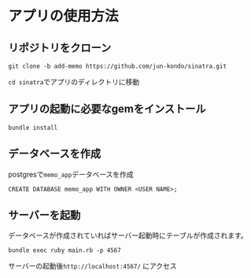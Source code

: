 # アプリの使用方法
## リポジトリをクローン
```
git clone -b add-memo https://github.com/jun-kondo/sinatra.git
```
`cd sinatra`でアプリのディレクトリに移動
## アプリの起動に必要なgemをインストール
```
bundle install
```
## データベースを作成
postgresで`memo_app`データベースを作成
```
CREATE DATABASE memo_app WITH OWNER <USER NAME>;
```
## サーバーを起動
データベースが作成されていればサーバー起動時にテーブルが作成されます。
```
bundle exec ruby main.rb -p 4567
```
サーバーの起動後`http://localhost:4567/` にアクセス

